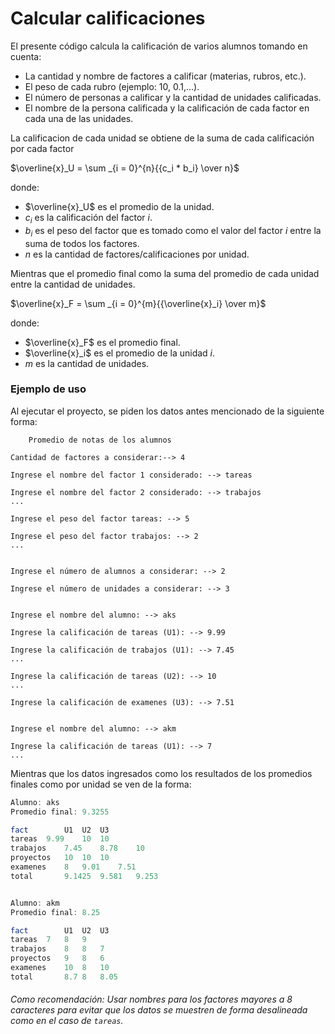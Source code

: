 # Calcular calificaciones

El presente código calcula la calificación de varios alumnos tomando en cuenta:
- La cantidad y nombre de factores a calificar (materias, rubros, etc.).
- El peso de cada rubro (ejemplo: 10, 0.1,...).
- El número de personas a calificar y la cantidad de unidades calificadas.
- El nombre de la persona calificada y la calificación de cada factor en cada una de las unidades.

La calificacion de cada unidad se obtiene de la suma de cada calificación por cada factor 

$\overline{x}_U = \sum _{i = 0}^{n}{{c_i * b_i} \over n}$

donde: 
- $\overline{x}_U$ es el promedio de la unidad.
- $c_i$ es la calificación del factor $i$.
- $b_i$ es el peso del factor que es tomado como el valor del factor $i$ entre la suma de todos los factores.
- $n$ es la cantidad de factores/calificaciones por unidad.

Mientras que el promedio final como la suma del promedio de cada unidad entre la cantidad de unidades.

$\overline{x}_F = \sum _{i = 0}^{m}{{\overline{x}_i} \over m}$

donde:
- $\overline{x}_F$ es el promedio final.
- $\overline{x}_i$ es el promedio de la unidad $i$.
- $m$ es la cantidad de unidades.

### Ejemplo de uso
Al ejecutar el proyecto, se piden los datos antes mencionado de la siguiente forma:

```
	Promedio de notas de los alumnos

Cantidad de factores a considerar:--> 4

Ingrese el nombre del factor 1 considerado: --> tareas

Ingrese el nombre del factor 2 considerado: --> trabajos
...

Ingrese el peso del factor tareas: --> 5

Ingrese el peso del factor trabajos: --> 2
...


Ingrese el número de alumnos a considerar: --> 2

Ingrese el número de unidades a considerar: --> 3


Ingrese el nombre del alumno: --> aks

Ingrese la calificación de tareas (U1): --> 9.99

Ingrese la calificación de trabajos (U1): --> 7.45
...

Ingrese la calificación de tareas (U2): --> 10
...

Ingrese la calificación de examenes (U3): --> 7.51


Ingrese el nombre del alumno: --> akm

Ingrese la calificación de tareas (U1): --> 7
...

```

Mientras que los datos ingresados como los resultados de los promedios finales como por unidad se ven de la forma:

```Octave
Alumno: aks
Promedio final: 9.3255

fact		U1	U2	U3
tareas	9.99	10	10
trabajos	7.45	8.78	10
proyectos	10	10	10
examenes	8	9.01	7.51
total		9.1425	9.581	9.253


Alumno: akm
Promedio final: 8.25

fact		U1	U2	U3
tareas	7	8	9
trabajos	8	8	7
proyectos	9	8	6
examenes	10	8	10
total		8.7	8	8.05
```

###### Como recomendación: Usar nombres para los factores mayores a 8 caracteres para evitar que los datos se muestren de forma desalineada como en el caso de ```tareas```.
